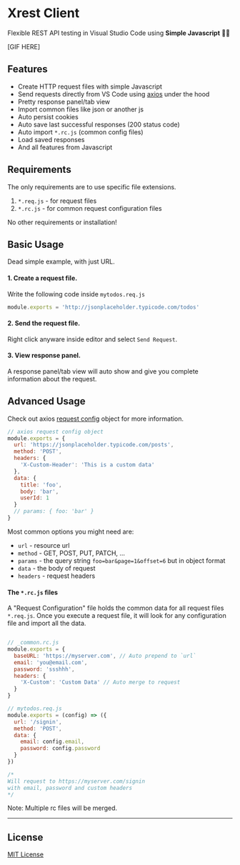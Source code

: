 # Xrest Client

Flexible REST API testing in Visual Studio Code using **Simple Javascript** 🤘🚀  
  
[GIF HERE]  

## Features

- Create HTTP request files with simple Javascript
- Send requests directly from VS Code using [axios](https://github.com/axios/axios) under the hood
- Pretty response panel/tab view
- Import common files like json or another js
- Auto persist cookies
- Auto save last successful responses (200 status code)
- Auto import `*.rc.js` (common config files)
- Load saved responses
- And all features from Javascript 

## Requirements

The only requirements are to use specific file extensions.

1. `*.req.js` - for request files
2. `*.rc.js` - for common request configuration files

No other requirements or installation!

## Basic Usage

Dead simple example, with just URL.

#### 1. Create a request file.
Write the following code inside `mytodos.req.js`
```js
module.exports = 'http://jsonplaceholder.typicode.com/todos'
```
#### 2. Send the request file.
Right click anyware inside editor and select `Send Request`.
#### 3. View response panel.
A response panel/tab view will auto show and give you complete information about the request.

## Advanced Usage

Check out axios [request config](https://github.com/axios/axios#request-config) object for more information.

```js
// axios request config object
module.exports = {
  url: 'https://jsonplaceholder.typicode.com/posts',
  method: 'POST',
  headers: {
    'X-Custom-Header': 'This is a custom data'
  },
  data: {
    title: 'foo',
    body: 'bar',
    userId: 1
  }
  // params: { foo: 'bar' }
}
```

Most common options you might need are:

* `url` - resource url
* `method` - GET, POST, PUT, PATCH, ... 
* `params` - the query string `foo=bar&page=1&offset=6` but in object format
* `data` - the body of request  
* `headers` - request headers

#### The `*.rc.js` files

A "Request Configuration" file holds the common data for all request files `*.req.js`.
Once you execute a request file, it will look for any configuration file and import all the data.

```js

// _common.rc.js
module.exports = {
  baseURL: 'https://myserver.com', // Auto prepend to `url`
  email: 'you@email.com',
  password: 'ssshhh',
  headers: {
    'X-Custom': 'Custom Data' // Auto merge to request
  }
}

// mytodos.req.js
module.exports = (config) => ({
  url: '/signin',
  method: 'POST',
  data: {
    email: config.email,
    password: config.password
  }
})

/*
Will request to https://myserver.com/signin 
with email, password and custom headers
*/

```
Note: Multiple rc files will be merged.

-----------------------------------------------------------------------------------------------------------

## License

[MIT License](LICENSE.txt)

